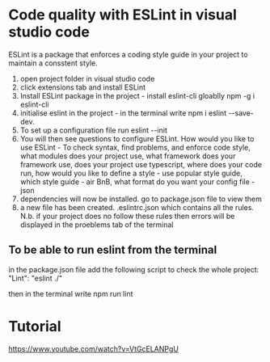Code quality with ESLint in visual studio code
===============================================
ESLint is a package that enforces a coding style guide in your project to maintain a consstent style.

1. open project folder in visual studio code
2. click extensions tab and install ESLint
3. Install ESLint package in the project -  install eslint-cli gloablly npm -g i eslint-cli 
4. initialise eslint in the project - in the terminal write npm i eslint --save-dev. 
5. To set up a configuration file  run eslint --init
6. You will then see questions to configure ESLint. How would you like to use ESLint - To check syntax, find problems, and enforce code style, what 
modules does your project use, what framework does your framework use, does your project use typescript, where does your code run, how would you like to define a 
style - use popular style guide, which style guide - air BnB, what format do you want your config file - json
7. dependencies will now be installed. go to package.json file to view them
8. a new file has been created. .eslintrc.json which contains all the rules. N.b. if your project does no follow these rules then errors will be displayed
in the proeblems tab of the terminal

To be able to run eslint from the terminal
--------------------------------------------
in the package.json file add the following script to check the whole project:
"Lint": "eslint ./"

then in the terminal write npm run lint

Tutorial
============
https://www.youtube.com/watch?v=VtGcELANPgU
